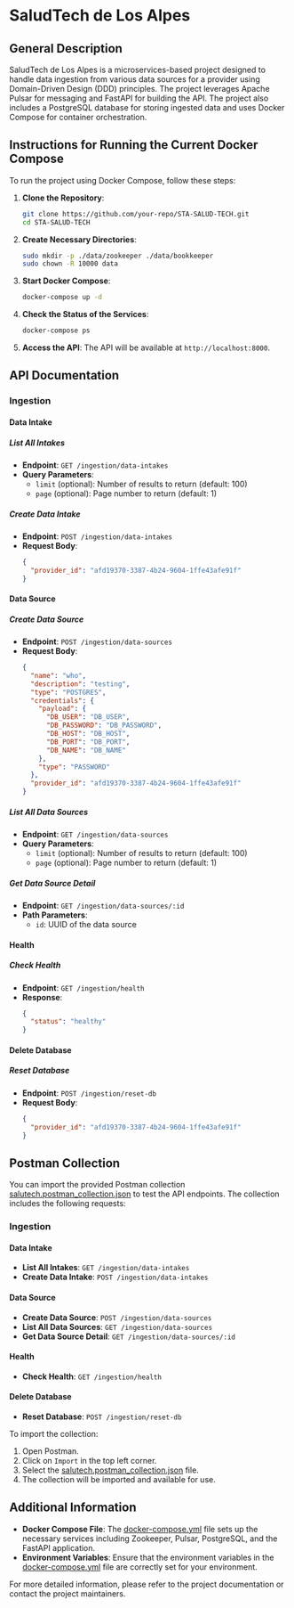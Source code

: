 # SaludTech de Los Alpes

## General Description

SaludTech de Los Alpes is a microservices-based project designed to handle data ingestion from various data sources for a provider using Domain-Driven Design (DDD) principles. The project leverages Apache Pulsar for messaging and FastAPI for building the API. The project also includes a PostgreSQL database for storing ingested data and uses Docker Compose for container orchestration.

## Instructions for Running the Current Docker Compose

To run the project using Docker Compose, follow these steps:

1. **Clone the Repository**:

   ```sh
   git clone https://github.com/your-repo/STA-SALUD-TECH.git
   cd STA-SALUD-TECH
   ```

2. **Create Necessary Directories**:

   ```sh
   sudo mkdir -p ./data/zookeeper ./data/bookkeeper
   sudo chown -R 10000 data
   ```

3. **Start Docker Compose**:

   ```sh
   docker-compose up -d
   ```

4. **Check the Status of the Services**:

   ```sh
   docker-compose ps
   ```

5. **Access the API**:
   The API will be available at `http://localhost:8000`.

## API Documentation

### Ingestion

#### Data Intake

##### List All Intakes

- **Endpoint**: `GET /ingestion/data-intakes`
- **Query Parameters**:
  - `limit` (optional): Number of results to return (default: 100)
  - `page` (optional): Page number to return (default: 1)

##### Create Data Intake

- **Endpoint**: `POST /ingestion/data-intakes`
- **Request Body**:
  ```json
  {
    "provider_id": "afd19370-3387-4b24-9604-1ffe43afe91f"
  }
  ```

#### Data Source

##### Create Data Source

- **Endpoint**: `POST /ingestion/data-sources`
- **Request Body**:
  ```json
  {
    "name": "who",
    "description": "testing",
    "type": "POSTGRES",
    "credentials": {
      "payload": {
        "DB_USER": "DB_USER",
        "DB_PASSWORD": "DB_PASSWORD",
        "DB_HOST": "DB_HOST",
        "DB_PORT": "DB_PORT",
        "DB_NAME": "DB_NAME"
      },
      "type": "PASSWORD"
    },
    "provider_id": "afd19370-3387-4b24-9604-1ffe43afe91f"
  }
  ```

##### List All Data Sources

- **Endpoint**: `GET /ingestion/data-sources`
- **Query Parameters**:
  - `limit` (optional): Number of results to return (default: 100)
  - `page` (optional): Page number to return (default: 1)

##### Get Data Source Detail

- **Endpoint**: `GET /ingestion/data-sources/:id`
- **Path Parameters**:
  - `id`: UUID of the data source

#### Health

##### Check Health

- **Endpoint**: `GET /ingestion/health`
- **Response**:
  ```json
  {
    "status": "healthy"
  }
  ```

#### Delete Database

##### Reset Database

- **Endpoint**: `POST /ingestion/reset-db`
- **Request Body**:
  ```json
  {
    "provider_id": "afd19370-3387-4b24-9604-1ffe43afe91f"
  }
  ```

## Postman Collection

You can import the provided Postman collection [salutech.postman_collection.json](http://_vscodecontentref_/2) to test the API endpoints. The collection includes the following requests:

### Ingestion

#### Data Intake

- **List All Intakes**: `GET /ingestion/data-intakes`
- **Create Data Intake**: `POST /ingestion/data-intakes`

#### Data Source

- **Create Data Source**: `POST /ingestion/data-sources`
- **List All Data Sources**: `GET /ingestion/data-sources`
- **Get Data Source Detail**: `GET /ingestion/data-sources/:id`

#### Health

- **Check Health**: `GET /ingestion/health`

#### Delete Database

- **Reset Database**: `POST /ingestion/reset-db`

To import the collection:

1. Open Postman.
2. Click on `Import` in the top left corner.
3. Select the [salutech.postman_collection.json](http://_vscodecontentref_/3) file.
4. The collection will be imported and available for use.

## Additional Information

- **Docker Compose File**: The [docker-compose.yml](http://_vscodecontentref_/4) file sets up the necessary services including Zookeeper, Pulsar, PostgreSQL, and the FastAPI application.
- **Environment Variables**: Ensure that the environment variables in the [docker-compose.yml](http://_vscodecontentref_/5) file are correctly set for your environment.

For more detailed information, please refer to the project documentation or contact the project maintainers.
